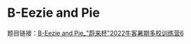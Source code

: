# B-Eezie and Pie

题目链接：[B-Eezie and Pie_"蔚来杯"2022牛客暑期多校训练营6 ](https://ac.nowcoder.com/acm/contest/33191/B)